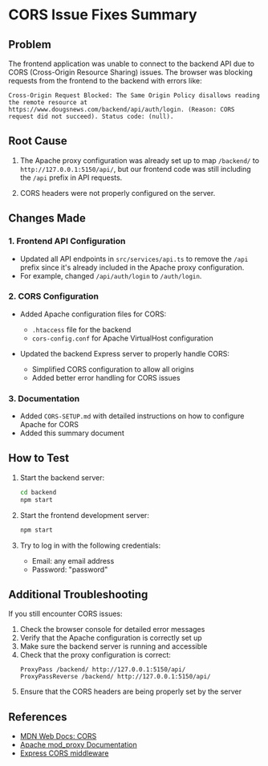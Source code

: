 # CORS Issue Fixes Summary

## Problem

The frontend application was unable to connect to the backend API due to CORS (Cross-Origin Resource Sharing) issues. The browser was blocking requests from the frontend to the backend with errors like:

```
Cross-Origin Request Blocked: The Same Origin Policy disallows reading the remote resource at https://www.dougsnews.com/backend/api/auth/login. (Reason: CORS request did not succeed). Status code: (null).
```

## Root Cause

1. The Apache proxy configuration was already set up to map `/backend/` to `http://127.0.0.1:5150/api/`, but our frontend code was still including the `/api` prefix in API requests.

2. CORS headers were not properly configured on the server.

## Changes Made

### 1. Frontend API Configuration

- Updated all API endpoints in `src/services/api.ts` to remove the `/api` prefix since it's already included in the Apache proxy configuration.
- For example, changed `/api/auth/login` to `/auth/login`.

### 2. CORS Configuration

- Added Apache configuration files for CORS:
  - `.htaccess` file for the backend
  - `cors-config.conf` for Apache VirtualHost configuration

- Updated the backend Express server to properly handle CORS:
  - Simplified CORS configuration to allow all origins
  - Added better error handling for CORS issues

### 3. Documentation

- Added `CORS-SETUP.md` with detailed instructions on how to configure Apache for CORS
- Added this summary document

## How to Test

1. Start the backend server:
   ```bash
   cd backend
   npm start
   ```

2. Start the frontend development server:
   ```bash
   npm start
   ```

3. Try to log in with the following credentials:
   - Email: any email address
   - Password: "password"

## Additional Troubleshooting

If you still encounter CORS issues:

1. Check the browser console for detailed error messages
2. Verify that the Apache configuration is correctly set up
3. Make sure the backend server is running and accessible
4. Check that the proxy configuration is correct:
   ```
   ProxyPass /backend/ http://127.0.0.1:5150/api/
   ProxyPassReverse /backend/ http://127.0.0.1:5150/api/
   ```
5. Ensure that the CORS headers are being properly set by the server

## References

- [MDN Web Docs: CORS](https://developer.mozilla.org/en-US/docs/Web/HTTP/CORS)
- [Apache mod_proxy Documentation](https://httpd.apache.org/docs/current/mod/mod_proxy.html)
- [Express CORS middleware](https://expressjs.com/en/resources/middleware/cors.html)